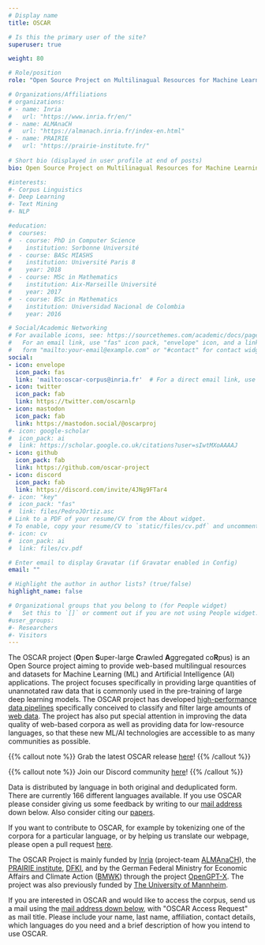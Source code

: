 ```yaml
---
# Display name
title: OSCAR

# Is this the primary user of the site?
superuser: true

weight: 80

# Role/position
role: "Open Source Project on Multilinagual Resources for Machine Learning"

# Organizations/Affiliations
# organizations: 
# - name: Inria
#   url: "https://www.inria.fr/en/"
# - name: ALMAnaCH
#   url: "https://almanach.inria.fr/index-en.html"
# - name: PRAIRIE
#   url: "https://prairie-institute.fr/"
  
# Short bio (displayed in user profile at end of posts)
bio: Open Source Project on Multilinagual Resources for Machine Learning

#interests:
#- Corpus Linguistics
#- Deep Learning
#- Text Mining
#- NLP

#education:
#  courses:
#  - course: PhD in Computer Science
#    institution: Sorbonne Université
#  - course: BASc MIASHS
#    institution: Université Paris 8
#    year: 2018
#  - course: MSc in Mathematics
#    institution: Aix-Marseille Université
#    year: 2017
#  - course: BSc in Mathematics
#    institution: Universidad Nacional de Colombia
#    year: 2016

# Social/Academic Networking
# For available icons, see: https://sourcethemes.com/academic/docs/page-builder/#icons
#   For an email link, use "fas" icon pack, "envelope" icon, and a link in the
#   form "mailto:your-email@example.com" or "#contact" for contact widget.
social:
- icon: envelope
  icon_pack: fas
  link: 'mailto:oscar-corpus@inria.fr'  # For a direct email link, use "mailto:test@example.org".
- icon: twitter
  icon_pack: fab
  link: https://twitter.com/oscarnlp
- icon: mastodon
  icon_pack: fab
  link: https://mastodon.social/@oscarproj
#- icon: google-scholar
#  icon_pack: ai
#  link: https://scholar.google.co.uk/citations?user=sIwtMXoAAAAJ
- icon: github
  icon_pack: fab
  link: https://github.com/oscar-project
- icon: discord
  icon_pack: fab
  link: https://discord.com/invite/4JNg9FTar4
#- icon: "key"
#  icon_pack: "fas"
#  link: files/PedroJOrtiz.asc
# Link to a PDF of your resume/CV from the About widget.
# To enable, copy your resume/CV to `static/files/cv.pdf` and uncomment the lines below.
#- icon: cv
#  icon_pack: ai
#  link: files/cv.pdf

# Enter email to display Gravatar (if Gravatar enabled in Config)
email: ""

# Highlight the author in author lists? (true/false)
highlight_name: false

# Organizational groups that you belong to (for People widget)
#   Set this to `[]` or comment out if you are not using People widget.  
#user_groups:
#- Researchers
#- Visitors
---
```


The OSCAR project (**O**pen **S**uper-large **C**rawled **A**ggregated co**R**pus) is an Open Source project aiming to provide web-based multilingual resources and datasets for Machine Learning (ML) and Artificial Intelligence (AI) applications. The project focuses specifically in providing large quantities of unannotated raw data that is commonly used in the pre-training of large deep learning models. The OSCAR project has developed [high-performance data pipelines](https://github.com/oscar-corpus/ungoliant) specifically conceived to classify and filter large amounts of [web data](https://commoncrawl.org/). The project has also put special attention in improving the data quality of web-based corpora as well as providing data for low-resource languages, so that these new ML/AI technologies are accessible to as many communities as possible.

{{% callout note %}}
Grab the latest OSCAR release [here](post/oscar-v22-01/)!
{{% /callout %}}

{{% callout note %}}
Join our Discord community [here](https://discord.com/invite/4JNg9FTar4)!
{{% /callout %}}

Data is distributed by language in both original and deduplicated form. There are currently 166 different languages available. If you use OSCAR please consider giving us some feedback by writing to our [mail address](#contact) down below. Also consider citing our [papers](#featured).

If you want to contribute to OSCAR, for example by tokenizing one of the corpora for a particular language, or by helping us translate our webpage, please open a pull request [here](https://github.com/oscar-corpus/oscar-website).

The OSCAR Project is mainly funded by [Inria](https://www.inria.fr/en) (project-team [ALMAnaCH](https://almanach.inria.fr/index-en.html)), the [PRAIRIE institute](https://prairie-institute.fr/), [DFKI](https://www.dfki.de/en/web), and by the German Federal Ministry for Economic Affairs and Climate Action ([BMWK](https://www.bmwk.de/Navigation/EN/Home/home.html)) through the project [OpenGPT-X](https://opengpt-x.de/en/). The project was also previously funded by [The University of Mannheim](https://www.uni-mannheim.de/en/).

If you are interested in OSCAR and would like to access the corpus, send us a mail using the [mail address down below](#contact), with "OSCAR Access Request" as mail title. Please include your name, last name, affiliation, contact details, which languages do you need and a brief description of how you intend to use OSCAR.
